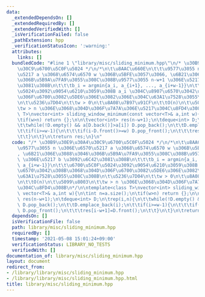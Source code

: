 ```yaml
---
data:
  _extendedDependsOn: []
  _extendedRequiredBy: []
  _extendedVerifiedWith: []
  _isVerificationFailed: false
  _pathExtension: hpp
  _verificationStatusIcon: ':warning:'
  attributes:
    links: []
  bundledCode: "#line 1 \"library/misc/sliding_minimum.hpp\"\n/* \u30B9\u30E9\u30A4\
    \u30C9\u6700\u5C0F\u5024 */\n/*\n\t\u8AAC\u660E\n\t\t\u9577\u3055 n \u306E\u6570\
    \u5217 a \u3068\u6574\u6570 w \u306B\u5BFE\u3057\u3066, \u6B21\u306E\u3088\u3046\
    \u306B\u5B9A\u7FA9\u3055\u308C\u308B\u9577\u3055 n-w+1 \u306E\u5217 b \u3092\u6C42\
    \u3081\u308B\n\t\t\tb_i = argmin{a_i, a_{i+1}, ..., a_{i+w-1}}\n\t\t\u6700\u5C0F\
    \u5024\u3092\u9054\u6210\u3059\u308B a_i \u304C\u8907\u6570\u3042\u308B\u3068\u304D\
    \u306F\u6700\u3082\u5DE6\u306E\u3082\u306E\u304C\u63A1\u7528\u3055\u308C\u308B\
    \n\t\u5236\u7D04\n\t\tw > 0\n\t\u8A08\u7B97\u91CF\n\t\tO(n)\n\t\u5099\u8003\n\t\
    \tw > n \u306E\u3068\u304D\u306F\u7A7A\u306E\u5217\u304C\u8FD4\u308B\n*/\n\ntemplate<class\
    \ T>\nvector<int> sliding_window_minimum(const vector<T>& a,int w){\n\tint n=a.size();\n\
    \tif(w>n) return {};\n\n\tvector<int> res(n-w+1);\n\tdeque<int> D;\n\trep(i,n){\n\
    \t\twhile(!D.empty() && a[D.back()]>a[i]) D.pop_back();\n\t\tD.emplace_back(i);\n\
    \t\tif(i>=w-1){\n\t\t\tif(i-D.front()>=w) D.pop_front();\n\t\t\tres[i-w+1]=D.front();\n\
    \t\t}\n\t}\n\treturn res;\n}\n"
  code: "/* \u30B9\u30E9\u30A4\u30C9\u6700\u5C0F\u5024 */\n/*\n\t\u8AAC\u660E\n\t\t\
    \u9577\u3055 n \u306E\u6570\u5217 a \u3068\u6574\u6570 w \u306B\u5BFE\u3057\u3066\
    , \u6B21\u306E\u3088\u3046\u306B\u5B9A\u7FA9\u3055\u308C\u308B\u9577\u3055 n-w+1\
    \ \u306E\u5217 b \u3092\u6C42\u3081\u308B\n\t\t\tb_i = argmin{a_i, a_{i+1}, ...,\
    \ a_{i+w-1}}\n\t\t\u6700\u5C0F\u5024\u3092\u9054\u6210\u3059\u308B a_i \u304C\u8907\
    \u6570\u3042\u308B\u3068\u304D\u306F\u6700\u3082\u5DE6\u306E\u3082\u306E\u304C\
    \u63A1\u7528\u3055\u308C\u308B\n\t\u5236\u7D04\n\t\tw > 0\n\t\u8A08\u7B97\u91CF\
    \n\t\tO(n)\n\t\u5099\u8003\n\t\tw > n \u306E\u3068\u304D\u306F\u7A7A\u306E\u5217\
    \u304C\u8FD4\u308B\n*/\n\ntemplate<class T>\nvector<int> sliding_window_minimum(const\
    \ vector<T>& a,int w){\n\tint n=a.size();\n\tif(w>n) return {};\n\n\tvector<int>\
    \ res(n-w+1);\n\tdeque<int> D;\n\trep(i,n){\n\t\twhile(!D.empty() && a[D.back()]>a[i])\
    \ D.pop_back();\n\t\tD.emplace_back(i);\n\t\tif(i>=w-1){\n\t\t\tif(i-D.front()>=w)\
    \ D.pop_front();\n\t\t\tres[i-w+1]=D.front();\n\t\t}\n\t}\n\treturn res;\n}\n"
  dependsOn: []
  isVerificationFile: false
  path: library/misc/sliding_minimum.hpp
  requiredBy: []
  timestamp: '2021-05-08 15:01:24+09:00'
  verificationStatus: LIBRARY_NO_TESTS
  verifiedWith: []
documentation_of: library/misc/sliding_minimum.hpp
layout: document
redirect_from:
- /library/library/misc/sliding_minimum.hpp
- /library/library/misc/sliding_minimum.hpp.html
title: library/misc/sliding_minimum.hpp
---
```

